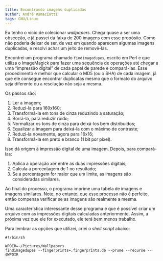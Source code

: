 ```yaml
---
title: Encontrando imagens duplicadas
author: André Ramaciotti
tags: GNU/Linux
---
```


Eu tenho o vício de colecionar *wallpapers.*  Chega quase a ser uma obsceção, e
já passei da faixa de 200 imagens com esse propósito.  Como não poderia deixar
de ser, de vez em quando aparecem algumas imagens duplicadas, e resolvi achar um
jeito de removê-las.

Encontrei um programa chamado `findimagedupes`, escrito em Perl e que utiliza o
ImageMagick para fazer uma sequência de operações até chegar a uma “impressão
digital” de cada papel de parede e compará-las.  Esse procedimento é melhor que
calcular o MD5 (ou o SHA) de cada imagem, já que ele consegue encontrar
duplicatas mesmo que o formato do arquivo seja diferente ou a resolução não seja
a mesma.

Os passos são:

1. Ler a imagem;
1. Reduzi-la para 160x160;
1. Transformá-la em tons de cinza reduzindo a saturação;
1. Borrá-la, para reduzir ruído;
1. Normalizar os tons de cinza para deixá-los bem distribuídos;
1. Equalizar a imagem para deixá-la com o máximo de contraste;
1. Reduzi-la novamente, agora para 16x16;
1. Transformá-la em preto e branco (1 bit por pixel).

Isso dá origem à impressão digital de uma imagem.  Depois, para compará-las:

1. Aplica a operação *xor* entre as duas impressões digitais;
1. Calcula a porcentagem de 1 no resultado;
1. Se a porcentagem for maior que um limite, as imagens são consideradas
   similares.

Ao final do processo, o programa imprime uma tabela de imagens e imagens
similares.  Note, no entanto, que esse processo não é perfeito, então compensa
verificar se as imagens são realmente a mesma.

Uma característica interessante desse programa é que é possível criar um arquivo
com as impressões digitais calculadas anteriormente.  Assim, a próxima vez que
ele for executado, ele terá bem menos trabalho.

Para lembrar as opções que utilizei, criei o *shell script* abaixo:

~~~~{.sh}
#!/bin/sh

WPDIR=~/Pictures/Wallpapers
findimagedupes --fingerprints=.fingerprints.db --prune --recurse -- $WPDIR
~~~~

